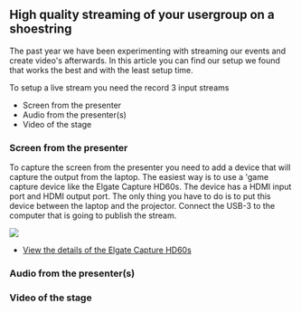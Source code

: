 ## High quality streaming of your usergroup on a shoestring

The past year we have been experimenting with streaming our events and create video's afterwards. In this article you can find our setup we found that works the best and with the least setup time.

To setup a live stream you need the record 3 input streams

* Screen from the presenter
* Audio from the presenter(s)
* Video of the stage


### Screen from the presenter
To capture the screen from the presenter you need to add a device that will capture the output from the laptop. The easiest way is to use a 'game capture device like the Elgate Capture HD60s.
The device has a HDMI input port and HDMI output port. The only thing you have to do is to put this device between the laptop and the projector. Connect the USB-3 to the computer that is going to publish the stream.

![](https://raw.githubusercontent.com/hnky/blog/master/images/elgato-connections.jpg)

* [View the details of the Elgate Capture HD60s](https://www.elgato.com/en/gaming/game-capture-hd60-s)


### Audio from the presenter(s)

### Video of the stage
